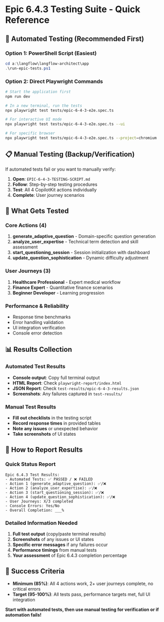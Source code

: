 # Epic 6.4.3 Testing Suite - Quick Reference

## 🚀 Automated Testing (Recommended First)

### Option 1: PowerShell Script (Easiest)
```powershell
cd a:\langflow\langflow-architect\app
.\run-epic-tests.ps1
```

### Option 2: Direct Playwright Commands
```bash
# Start the application first
npm run dev

# In a new terminal, run the tests
npx playwright test tests/epic-6-4-3-e2e.spec.ts

# For interactive UI mode
npx playwright test tests/epic-6-4-3-e2e.spec.ts --ui

# For specific browser
npx playwright test tests/epic-6-4-3-e2e.spec.ts --project=chromium
```

## 📋 Manual Testing (Backup/Verification)

If automated tests fail or you want to manually verify:

1. **Open**: `EPIC-6-4-3-TESTING-SCRIPT.md`
2. **Follow**: Step-by-step testing procedures
3. **Test**: All 4 CopilotKit actions individually
4. **Complete**: User journey scenarios

## 🎯 What Gets Tested

### Core Actions (4)
1. **generate_adaptive_question** - Domain-specific question generation
2. **analyze_user_expertise** - Technical term detection and skill assessment
3. **start_questioning_session** - Session initialization with dashboard
4. **update_question_sophistication** - Dynamic difficulty adjustment

### User Journeys (3)
1. **Healthcare Professional** - Expert medical workflow
2. **Finance Expert** - Quantitative finance scenarios  
3. **Beginner Developer** - Learning progression

### Performance & Reliability
- Response time benchmarks
- Error handling validation
- UI integration verification
- Console error detection

## 📊 Results Collection

### Automated Test Results
- **Console output**: Copy full terminal output
- **HTML Report**: Check `playwright-report/index.html`
- **JSON Report**: Check `test-results/epic-6-4-3-results.json`
- **Screenshots**: Any failures captured in `test-results/`

### Manual Test Results
- **Fill out checklists** in the testing script
- **Record response times** in provided tables
- **Note any issues** or unexpected behavior
- **Take screenshots** of UI states

## 🔄 How to Report Results

### Quick Status Report
```
Epic 6.4.3 Test Results:
- Automated Tests: ✅ PASSED / ❌ FAILED
- Action 1 (generate_adaptive_question): ✅/❌
- Action 2 (analyze_user_expertise): ✅/❌  
- Action 3 (start_questioning_session): ✅/❌
- Action 4 (update_question_sophistication): ✅/❌
- User Journeys: X/3 completed
- Console Errors: Yes/No
- Overall Completion: ___%
```

### Detailed Information Needed
1. **Full test output** (copy/paste terminal results)
2. **Screenshots** of any issues or UI states
3. **Specific error messages** if any failures occur
4. **Performance timings** from manual tests
5. **Your assessment** of Epic 6.4.3 completion percentage

## 🎯 Success Criteria

- **Minimum (85%)**: All 4 actions work, 2+ user journeys complete, no critical errors
- **Target (95-100%)**: All tests pass, performance targets met, full UI integration

**Start with automated tests, then use manual testing for verification or if automation fails!**
